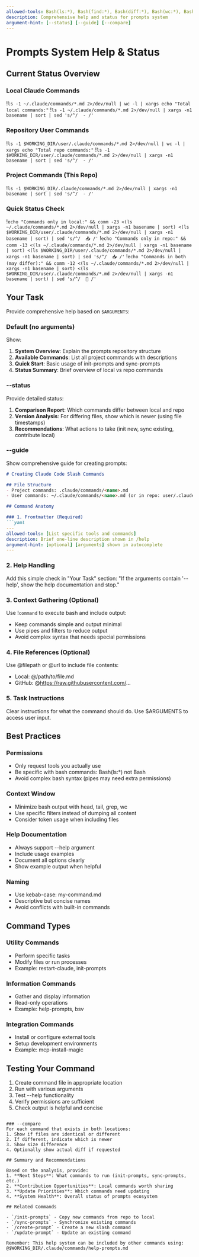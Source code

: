```yaml
---
allowed-tools: Bash(ls:*), Bash(find:*), Bash(diff:*), Bash(wc:*), Bash(stat:*), Bash(echo:*), Bash(test:*), Bash(comm:*), Bash(sort:*), Bash(basename:*), Bash(xargs:*), Read, Grep
description: Comprehensive help and status for prompts system
argument-hint: [--status] [--guide] [--compare]
---
```


# Prompts System Help & Status

## Current Status Overview

### Local Claude Commands
!`ls -1 ~/.claude/commands/*.md 2>/dev/null | wc -l | xargs echo "Total local commands:"`
!`ls -1 ~/.claude/commands/*.md 2>/dev/null | xargs -n1 basename | sort | sed 's/^/  - /'`

### Repository User Commands  
!`ls -1 $WORKING_DIR/user/.claude/commands/*.md 2>/dev/null | wc -l | xargs echo "Total repo commands:"`
!`ls -1 $WORKING_DIR/user/.claude/commands/*.md 2>/dev/null | xargs -n1 basename | sort | sed 's/^/  - /'`

### Project Commands (This Repo)
!`ls -1 $WORKING_DIR/.claude/commands/*.md 2>/dev/null | xargs -n1 basename | sort | sed 's/^/  - /'`

### Quick Status Check
!`echo "Commands only in local:" && comm -23 <(ls ~/.claude/commands/*.md 2>/dev/null | xargs -n1 basename | sort) <(ls $WORKING_DIR/user/.claude/commands/*.md 2>/dev/null | xargs -n1 basename | sort) | sed 's/^/  📤 /'`
!`echo "Commands only in repo:" && comm -13 <(ls ~/.claude/commands/*.md 2>/dev/null | xargs -n1 basename | sort) <(ls $WORKING_DIR/user/.claude/commands/*.md 2>/dev/null | xargs -n1 basename | sort) | sed 's/^/  📥 /'`
!`echo "Commands in both (may differ):" && comm -12 <(ls ~/.claude/commands/*.md 2>/dev/null | xargs -n1 basename | sort) <(ls $WORKING_DIR/user/.claude/commands/*.md 2>/dev/null | xargs -n1 basename | sort) | sed 's/^/  🔄 /'`

## Your Task

Provide comprehensive help based on `$ARGUMENTS`:

### Default (no arguments)
Show:
1. **System Overview**: Explain the prompts repository structure
2. **Available Commands**: List all project commands with descriptions
3. **Quick Start**: Basic usage of init-prompts and sync-prompts
4. **Status Summary**: Brief overview of local vs repo commands

### --status
Provide detailed status:
1. **Comparison Report**: Which commands differ between local and repo
2. **Version Analysis**: For differing files, show which is newer (using file timestamps)
3. **Recommendations**: What actions to take (init new, sync existing, contribute local)

### --guide
Show comprehensive guide for creating prompts:

```markdown
# Creating Claude Code Slash Commands

## File Structure
- Project commands: .claude/commands/<name>.md
- User commands: ~/.claude/commands/<name>.md (or in repo: user/.claude/commands/)

## Command Anatomy

### 1. Frontmatter (Required)
```yaml
---
allowed-tools: [List specific tools and commands]
description: Brief one-line description shown in /help
argument-hint: [optional] [arguments] shown in autocomplete
---
```

### 2. Help Handling
Add this simple check in "Your Task" section:
"If the arguments contain '--help', show the help documentation and stop."

### 3. Context Gathering (Optional)
Use !`command` to execute bash and include output:
- Keep commands simple and output minimal
- Use pipes and filters to reduce output
- Avoid complex syntax that needs special permissions

### 4. File References (Optional)
Use @filepath or @url to include file contents:
- Local: @/path/to/file.md
- GitHub: @https://raw.githubusercontent.com/...

### 5. Task Instructions
Clear instructions for what the command should do.
Use $ARGUMENTS to access user input.

## Best Practices

### Permissions
- Only request tools you actually use
- Be specific with bash commands: Bash(ls:*) not Bash
- Avoid complex bash syntax (pipes may need extra permissions)

### Context Window
- Minimize bash output with head, tail, grep, wc
- Use specific filters instead of dumping all content
- Consider token usage when including files

### Help Documentation
- Always support --help argument
- Include usage examples
- Document all options clearly
- Show example output when helpful

### Naming
- Use kebab-case: my-command.md
- Descriptive but concise names
- Avoid conflicts with built-in commands

## Command Types

### Utility Commands
- Perform specific tasks
- Modify files or run processes
- Example: restart-claude, init-prompts

### Information Commands  
- Gather and display information
- Read-only operations
- Example: help-prompts, bsv

### Integration Commands
- Install or configure external tools
- Setup development environments
- Example: mcp-install-magic

## Testing Your Command
1. Create command file in appropriate location
2. Run with various arguments
3. Test --help functionality
4. Verify permissions are sufficient
5. Check output is helpful and concise
```

### --compare
For each command that exists in both locations:
1. Show if files are identical or different
2. If different, indicate which is newer
3. Show size difference
4. Optionally show actual diff if requested

## Summary and Recommendations

Based on the analysis, provide:
1. **Next Steps**: What commands to run (init-prompts, sync-prompts, etc.)
2. **Contribution Opportunities**: Local commands worth sharing
3. **Update Priorities**: Which commands need updating
4. **System Health**: Overall status of prompts ecosystem

## Related Commands

- `/init-prompts` - Copy new commands from repo to local
- `/sync-prompts` - Synchronize existing commands
- `/create-prompt` - Create a new slash command
- `/update-prompt` - Update an existing command

Remember: This help system can be included by other commands using:
@$WORKING_DIR/.claude/commands/help-prompts.md